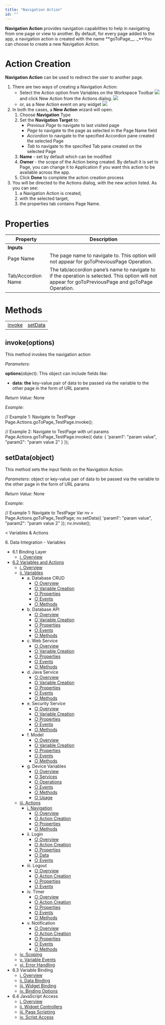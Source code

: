 ```yaml
---
title: "Navigation Action"
id: ""
---
```


**Navigation Action** provides navigation capabilities to help in navigating from one page or view to another. By default, for every page added to the app, a navigation action is created with the name **goToPage\__<pagename>. _**You can choose to create a new Navigation Action.

# Action Creation

**Navigation Action** can be used to redirect the user to another page.

1. There are two ways of creating a Navigation Action:
    - Select the Action option from Variables on the Workspace Toolbar [![](../../assets/action_sel.png)](../../assets/action_sel.png)and click New Action from the Actions dialog. [![](../../assets/action_new.png?v=20)](../../assets/action_new.png?v=20)
    - or, as a New Action event on any widget [![](../../assets/action_new1.png)](../../assets/action_new1.png)
2. In both the cases, a **New Action** wizard will open.
    1. Choose **Navigation** Type
    2. Set the **Navigation Target** to:
        - _Previous Page_ to navigate to last visited page
        - _Page_ to navigate to the page as selected in the Page Name field
        - _Accordion_ to navigate to the specified Accordion pane created the selected Page
        - _Tab_ to navigate to the specified Tab pane created on the selected Page
    3. **Name** - set by default which can be modified
    4. **Owner** - the scope of the Action being created. By default it is set to Page, you can change it to Application if you want this action to be available across the app.
    5. Click **Done** to complete the action creation process
3. You will be directed to the Actions dialog, with the new action listed. As you can see:
    1. a Navigation Action is created,
    2. with the selected target,
    3. the properties tab contains Page Name.

# Properties

| **Property** | **Description** |
| --- | --- |
| **Inputs** |
| Page Name | The page name to navigate to. This option will not appear for goToPreviousPage Operation. |
| Tab/Accordion Name | The tab/accordion pane’s name to navigate to if the operation is selected. This option will not appear for goToPreviousPage and goToPage Operation. |

# Methods

<table class="reference notranslate"><tbody><tr><td><a href="#invoke">invoke</a></td><td><a href="#setData">setData</a></td></tr></tbody></table>

## invoke(options)

This method invokes the navigation action

_Parameters_:

**options**(object): This object can include fields like:

- **data: the** key-value pair of data to be passed via the variable to the other page in the form of URL params

_Return Value_: None

_Example:_

  // Example 1: Navigate to TestPage
Page.Actions.goToPage\_TestPage.invoke();

// Example 2: Navigate to TestPage with url params
Page.Actions.goToPage\_TestPage.invoke({
     data: {
         'param1': "param value",
         "param2": "param value 2"
     }
});

## setData(object)

This method sets the input fields on the Navigation Action.

_Parameters_: object or key-value pair of data to be passed via the variable to the other page in the form of URL params

_Return Value_: None

_Example:_

// Example 1: Navigate to TestPage
Var nv = Page.Actions.goToPage\_TestPage;
nv.setData({
   'param1': "param value",
   "param2": "param value 2"
});
nv.invoke();

< Variables & Actions

6\. Data Integration - Variables

- 6.1 Binding Layer
    - [i. Overview](/learn/app-development/variables/data-integration/)
- [6.2 Variables and Actions](/learn/app-development/variables/variables-actions/)
    - [i. Overview](/learn/app-development/variables/variables-actions/#)
    - [ii. Variables](/learn/app-development/variables/variables-actions/#variables)
        - a. Database CRUD
            - [○ Overview](/learn/app-development/variables/database-crud/)
            - [○ Variable Creation](/learn/app-development/variables/database-crud/#creation)
            - [○ Properties](/learn/app-development/variables/database-crud/#properties)
            - [○ Events](/learn/app-development/variables/database-crud/#events)
            - [○ Methods](/learn/app-development/variables/database-crud/#methods)
        - b. Database API
            - [○ Overview](/learn/app-development/variables/database-apis/)
            - [○ Variable Creation](/learn/app-development/variables/database-apis/#creation)
            - [○ Properties](/learn/app-development/variables/database-apis/#properties)
            - [○ Events](/learn/app-development/variables/database-apis/#events)
            - [○ Methods](/learn/app-development/variables/database-apis/#methods)
        - c. Web Service
            - [○ Overview](/learn/app-development/variables/web-service/)
            - [○ Variable Creation](/learn/app-development/variables/web-service/#creation)
            - [○ Properties](/learn/app-development/variables/web-service/#properties)
            - [○ Events](/learn/app-development/variables/web-service/#events)
            - [○ Methods](/learn/app-development/variables/web-service/#methods)
        - d. Java Service
            - [○ Overview](/learn/app-development/variables/java-services)
            - [○ Variable Creation](/learn/app-development/variables/java-services/#creation)
            - [○ Properties](/learn/app-development/variables/java-services/#properties)
            - [○ Events](/learn/app-development/variables/java-services/#events)
            - [○ Methods](/learn/app-development/variables/java-services/#methods)
        - e. Security Service
            - [○ Overview](/learn/app-development/variables/security-service/)
            - [○ Variable Creation](/learn/app-development/variables/security-service/#creation)
            - [○ Properties](/learn/app-development/variables/security-service/#properties)
            - [○ Events](/learn/app-development/variables/security-service/#events)
            - [○ Methods](/learn/app-development/variables/security-service/#methods)
        - f. Model
            - [○ Overview](/learn/app-development/variables/model-variable/)
            - [○ Variable Creation](/learn/app-development/variables/model-variable/#creation)
            - [○ Properties](/learn/app-development/variables/model-variable/#properties)
            - [○ Events](/learn/app-development/variables/model-variable/#events)
            - [○ Methods](/learn/app-development/variables/model-variable/#methods)
        - g. Device Variables
            - [○ Overview](/learn/hybrid-mobile/device-variables/#)
            - [○ Services](/learn/hybrid-mobile/device-variables/#services)
            - [○ Operations](/learn/hybrid-mobile/device-variables/#operations)
            - [○ Events](/learn/hybrid-mobile/device-variables/#events)
            - [○ Methods](/learn/hybrid-mobile/device-variables/#methods)
            - [○ Usage](/learn/hybrid-mobile/device-variables/#usage)
    - [iii. Actions](/learn/app-development/variables/variables-actions/#actions)
        - [i. Navigation](#)
            - [○ Overview](#)
            - [○ Action Creation](#creation)
            - [○ Properties](#properties)
            - [○ Methods](#methods)
        - ii. Login
            - [○ Overview](/learn/app-development/variables/login-action/)
            - [○ Action Creation](/learn/app-development/variables/login-action/#creation)
            - [○ Properties](/learn/app-development/variables/login-action/#properties)
            - [○ Data](/learn/app-development/variables/login-action/#data)
            - [○ Events](/learn/app-development/variables/login-action/#events)
        - iii. Logout
            - [○ Overview](/learn/app-development/variables/logout-action/)
            - [○ Action Creation](/learn/app-development/variables/logout-action/#creation)
            - [○ Properties](/learn/app-development/variables/logout-action/#properties)
            - [○ Events](/learn/app-development/variables/logout-action/#events)
        - iv. Timer
            - [○ Overview](/learn/app-development/variables/timer-action/)
            - [○ Action Creation](/learn/app-development/variables/timer-action/#creation)
            - [○ Properties](/learn/app-development/variables/timer-action/#properties)
            - [○ Events](/learn/app-development/variables/timer-action/#events)
            - [○ Methods](/learn/app-development/variables/timer-action/#methods)
        - v. Notification
            - [○ Overview](/learn/app-development/variables/notification-action/)
            - [○ Action Creation](/learn/app-development/variables/notification-action/#creation)
            - [○ Properties](/learn/app-development/variables/notification-action/#properties)
            - [○ Events](/learn/app-development/variables/notification-action/#events)
            - [○ Methods](/learn/app-development/variables/notification-action/#methods)
    - [iv. Scoping](/learn/app-development/variables/variables-actions/#scoping)
    - [v. Variable Events](/learn/app-development/variables/variables-actions/#events)
    - [vi. Error Handling](/learn/app-development/variables/variables-actions/#error-handling)
- 6.3 Variable Binding
    - [i. Overview](/learn/variables/variable-binding/#)
    - [ii. Data Binding](/learn/variables/variable-binding/#data-binding)
    - [iii. Widget Binding](/learn/variables/variable-binding/#widget-binding)
    - [iv. Binding Options](/learn/variables/variable-binding/#binding-options)
- 6.4 JavaScript Access
    - [i. Overview](/learn/variables/accessing-elements-via-javascript/#)
    - [ii. Widget Controllers](/learn/variables/accessing-elements-via-javascript/#widget-controllers)
    - [iii. Page Scripting](/learn/variables/accessing-elements-via-javascript/#page-scripting)
    - [iv. Script Access](/learn/variables/accessing-elements-via-javascript/#script-access)
